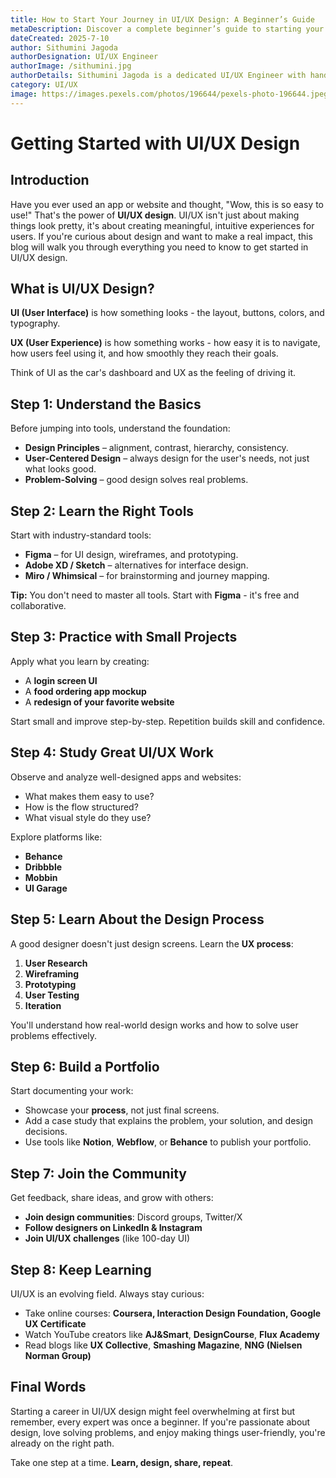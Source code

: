 ```yaml
---
title: How to Start Your Journey in UI/UX Design: A Beginner’s Guide
metaDescription: Discover a complete beginner’s guide to starting your UI/UX design journey. Learn essential skills, tools, and tips to kickstart your career in user interface and user experience design.
dateCreated: 2025-7-10
author: Sithumini Jagoda
authorDesignation: UI/UX Engineer
authorImage: /sithumini.jpg
authorDetails: Sithumini Jagoda is a dedicated UI/UX Engineer with hands-on experience in designing user-centered web and mobile interfaces. She specializes in both the visual (UI) and strategic (UX) aspects of design, including wireframing, prototyping, usability testing, and responsive design. In addition to her design skills, Sithumini is actively involved in business analysis, helping teams align product features with real user needs and business objectives. I believe great design happens through empathy, clear communication, and a deep understanding of both users and business goals.
category: UI/UX
image: https://images.pexels.com/photos/196644/pexels-photo-196644.jpeg
---
```


# Getting Started with UI/UX Design

## Introduction

Have you ever used an app or website and thought, "Wow, this is so easy to use!" That's the power of **UI/UX design**. UI/UX isn't just about making things look pretty, it's about creating meaningful, intuitive experiences for users. If you're curious about design and want to make a real impact, this blog will walk you through everything you need to know to get started in UI/UX design.

## What is UI/UX Design?

**UI (User Interface)** is how something looks - the layout, buttons, colors, and typography.

**UX (User Experience)** is how something works - how easy it is to navigate, how users feel using it, and how smoothly they reach their goals.

Think of UI as the car's dashboard and UX as the feeling of driving it.

## Step 1: Understand the Basics

Before jumping into tools, understand the foundation:

- **Design Principles** – alignment, contrast, hierarchy, consistency.
- **User-Centered Design** – always design for the user's needs, not just what looks good.
- **Problem-Solving** – good design solves real problems.

## Step 2: Learn the Right Tools

Start with industry-standard tools:

- **Figma** – for UI design, wireframes, and prototyping.
- **Adobe XD / Sketch** – alternatives for interface design.
- **Miro / Whimsical** – for brainstorming and journey mapping.

**Tip:** You don't need to master all tools. Start with **Figma** - it's free and collaborative.

## Step 3: Practice with Small Projects

Apply what you learn by creating:

- A **login screen UI**
- A **food ordering app mockup**
- A **redesign of your favorite website**

Start small and improve step-by-step. Repetition builds skill and confidence.

## Step 4: Study Great UI/UX Work

Observe and analyze well-designed apps and websites:

- What makes them easy to use?
- How is the flow structured?
- What visual style do they use?

Explore platforms like:

- **Behance**
- **Dribbble**
- **Mobbin**
- **UI Garage**

## Step 5: Learn About the Design Process

A good designer doesn't just design screens. Learn the **UX process**:

1. **User Research**
2. **Wireframing**
3. **Prototyping**
4. **User Testing**
5. **Iteration**

You'll understand how real-world design works and how to solve user problems effectively.

## Step 6: Build a Portfolio

Start documenting your work:

- Showcase your **process**, not just final screens.
- Add a case study that explains the problem, your solution, and design decisions.
- Use tools like **Notion**, **Webflow**, or **Behance** to publish your portfolio.

## Step 7: Join the Community

Get feedback, share ideas, and grow with others:

- **Join design communities**: Discord groups, Twitter/X
- **Follow designers on LinkedIn & Instagram**
- **Join UI/UX challenges** (like 100-day UI)

## Step 8: Keep Learning

UI/UX is an evolving field. Always stay curious:

- Take online courses: **Coursera, Interaction Design Foundation, Google UX Certificate**
- Watch YouTube creators like **AJ&Smart**, **DesignCourse**, **Flux Academy**
- Read blogs like **UX Collective**, **Smashing Magazine**, **NNG (Nielsen Norman Group)**

## Final Words

Starting a career in UI/UX design might feel overwhelming at first but remember, every expert was once a beginner. If you're passionate about design, love solving problems, and enjoy making things user-friendly, you're already on the right path.

Take one step at a time. **Learn, design, share, repeat**.